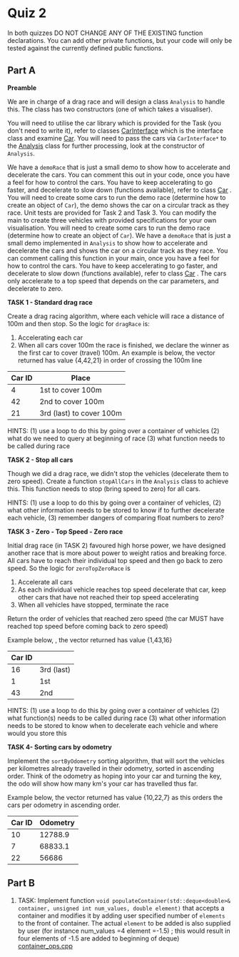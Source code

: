 Quiz 2
======

In both quizzes DO NOT CHANGE ANY OF THE EXISTING function declarations. You can add other private functions, but your code will only be tested against the currently defined public functions.

Part A
------

**Preamble**

We are in charge of a drag race and will design a class `Analysis` to handle this. The class has two constructors (one of which takes a visualiser). 

You will need to utilise the car library which is provided for the Task (you don't need to write it), refer to classes [CarInterface](./a1/dep/include/carinterface.h) which is the interface class and examine [Car](./a1/dep/include/car.h). You will need to pass the cars via `CarInterface*` to the [Analysis](./a1/analysis.h) class for further processing, look at the constructor of `Analysis`. 

We have a `demoRace` that is just a small demo to show how to accelerate and decelerate the cars.  You can comment this out in your code, once you have a feel for how to control the cars. 
You have to keep accelerating to go faster, and decelerate to slow down (functions available), refer to class [Car](./a1/dep/include/car.h) . You will need to create some cars to run the demo race (determine how to create an object of `Car`), the demo shows the car on a circular track as they race. Unit tests are provided for Task 2 and Task 3.
You can modify the main to create three vehicles with provided specifications for your own visualisation. You will need to create some cars to run the demo race (determine how to create an object of `Car`). We have a `demoRace` that is just a small demo implemented in `Analysis` to show how to accelerate and decelerate the cars and shows the car on a circular track as they race.  You can comment calling this function in your main, once you have a feel for how to control the cars. You have to keep accelerating to go faster, and decelerate to slow down (functions available), refer to class [Car](./a1/dep/include/car.h) . The cars only accelerate to a top speed that depends on the car parameters, and decelerate to zero. 

**TASK 1 - Standard drag race**

Create a drag racing algorithm, where each vehicle will race a distance of 100m and then stop. So the logic for `dragRace` is:

  1. Accelerating each car 
  2. When all cars cover 100m the race is finished, we declare the winner as the first car to cover (travel) 100m.  An example is below, the vector returned has value {4,42,21} in order of crossing the 100m line

| Car ID | Place                   |
| ------ | ----------------------- |
| 4      | 1st to cover 100m        |
| 42     | 2nd to cover 100m        |
| 21     | 3rd (last) to cover 100m |

HINTS: (1) use a loop to do this by going over a container of vehicles (2) what do we need to query at beginning of race (3) what function needs to be called during race 

**TASK 2 - Stop all cars**

Though we did a drag race, we didn't stop the vehicles (decelerate them to zero speed). Create a function `stopAllCars` in the `Analysis` class to achieve this. This function needs to stop (bring speed to zero) for all cars.

HINTS: (1) use a loop to do this by going over a container of vehicles, (2) what other information needs to be stored to know if to further decelerate each vehicle, (3) remember dangers of comparing float numbers to zero?

**TASK 3 -  Zero - Top Speed - Zero race**

Initial drag race (in TASK 2) favoured high horse power, we have designed another race that is more about power to weight ratios and breaking force. All cars have to reach their individual top speed and then go back to zero speed.  So the logic for `zeroTopZeroRace` is

 1. Accelerate all cars
 2. As each individual vehicle reaches top speed decelerate that car, keep other cars that have not reached their top speed accelerating
 3. When all vehicles have stopped, terminate the race

 Return the order of vehicles that reached zero speed (the car MUST have reached top speed before coming back to zero speed)

Example below, , the vector returned has value {1,43,16} 

| Car ID |            |
| ------ | ---------- |
| 16     | 3rd (last) |
| 1      | 1st        |
| 43     | 2nd        |


HINTS: (1) use a loop to do this by going over a container of vehicles (2) what function(s) needs to be called during race (3) what other information needs to be stored to know when to decelerate each vehicle and where would you store this

**TASK 4- Sorting cars by odometry**

Implement the `sortByOdometry` sorting algorithm, that will sort the vehicles per kilometres already travelled in their odometry, sorted in ascending order. Think of the odometry as hoping into your car and turning the key, the odo will show how many km's your car has travelled thus far.

Example below, the vector returned has value {10,22,7} as this orders the cars per odometry in ascending order.

| Car ID | Odometry | 
| ------ | -------- | 
| 10     | 12788.9  | 
| 7      | 68833.1  | 
| 22     | 56686    | 


Part B
------

1. TASK: Implement function `void populateContainer(std::deque<double>& container, unsigned int num_values, double element)` that accepts a container and modifies it by adding user specified number of `elements` to the front of container. The actual `element` to be added is also supplied by user (for instance num_values =4 element =-1.5) ; this would result in four elements of -1.5 are added to beginning of deque)  [container_ops.cpp](./a/container_ops.cpp)
